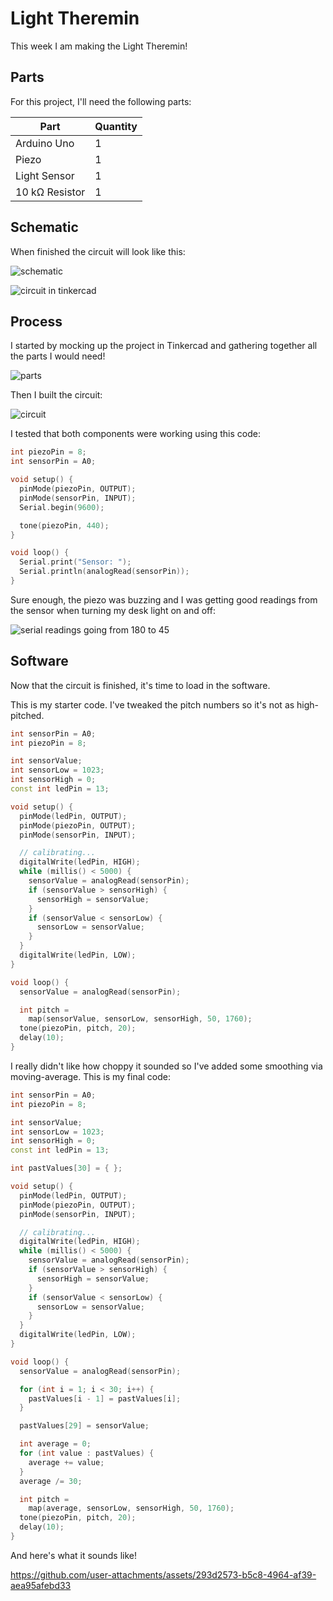 # Light Theremin

This week I am making the Light Theremin!

## Parts

For this project, I'll need the following parts: 

|Part|Quantity|
|-|-|
|Arduino Uno|1|
|Piezo|1|
|Light Sensor|1|
|10 k&ohm; Resistor|1|

## Schematic

When finished the circuit will look like this:

![schematic](media/schematic.png)

![circuit in tinkercad](media/tinkercad.png)

## Process
I started by mocking up the project in Tinkercad and gathering together all the parts I would need!

![parts](media/parts.png)

Then I built the circuit:

![circuit](media/circuit.png)

I tested that both components were working using this code:
```c++
int piezoPin = 8;
int sensorPin = A0;

void setup() {
  pinMode(piezoPin, OUTPUT);
  pinMode(sensorPin, INPUT);
  Serial.begin(9600);

  tone(piezoPin, 440);
}

void loop() {
  Serial.print("Sensor: ");
  Serial.println(analogRead(sensorPin));
}
```

Sure enough, the piezo was buzzing and I was getting good readings from the sensor when turning my desk light on and off:

![serial readings going from 180 to 45](media/serial.png) 

## Software
Now that the circuit is finished, it's time to load in the software.

This is my starter code. I've tweaked the pitch numbers so it's not as high-pitched.
```c++
int sensorPin = A0;
int piezoPin = 8;

int sensorValue;
int sensorLow = 1023;
int sensorHigh = 0;
const int ledPin = 13;

void setup() {
  pinMode(ledPin, OUTPUT);
  pinMode(piezoPin, OUTPUT);
  pinMode(sensorPin, INPUT);

  // calibrating...
  digitalWrite(ledPin, HIGH);
  while (millis() < 5000) {
    sensorValue = analogRead(sensorPin);
    if (sensorValue > sensorHigh) {
      sensorHigh = sensorValue;
    }
    if (sensorValue < sensorLow) {
      sensorLow = sensorValue;
    }
  }
  digitalWrite(ledPin, LOW);
}

void loop() {
  sensorValue = analogRead(sensorPin);

  int pitch =
    map(sensorValue, sensorLow, sensorHigh, 50, 1760);
  tone(piezoPin, pitch, 20);
  delay(10);
}
```

I really didn't like how choppy it sounded so I've added some smoothing via moving-average. This is my final code:
```c++
int sensorPin = A0;
int piezoPin = 8;

int sensorValue;
int sensorLow = 1023;
int sensorHigh = 0;
const int ledPin = 13;

int pastValues[30] = { };

void setup() {
  pinMode(ledPin, OUTPUT);
  pinMode(piezoPin, OUTPUT);
  pinMode(sensorPin, INPUT);

  // calibrating...
  digitalWrite(ledPin, HIGH);
  while (millis() < 5000) {
    sensorValue = analogRead(sensorPin);
    if (sensorValue > sensorHigh) {
      sensorHigh = sensorValue;
    }
    if (sensorValue < sensorLow) {
      sensorLow = sensorValue;
    }
  }
  digitalWrite(ledPin, LOW);
}

void loop() {
  sensorValue = analogRead(sensorPin);

  for (int i = 1; i < 30; i++) {
    pastValues[i - 1] = pastValues[i];
  }

  pastValues[29] = sensorValue;

  int average = 0;
  for (int value : pastValues) {
    average += value;
  }
  average /= 30;

  int pitch =
    map(average, sensorLow, sensorHigh, 50, 1760);
  tone(piezoPin, pitch, 20);
  delay(10);
}
```

And here's what it sounds like! 

https://github.com/user-attachments/assets/293d2573-b5c8-4964-af39-aea95afebd33

